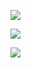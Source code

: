 ![](https://www.nta.go.jp/tmp/0c23860f-5c40-41a5-9c0d-fe82dea6af40/images/5bb59127716c949e9a4b4de048cd3f5277745fd2bb394142271127fcd8a7e727.jpg)

![](https://www.nta.go.jp/tmp/0c23860f-5c40-41a5-9c0d-fe82dea6af40/images/1570ed6a680562514df0961904c355c8d152f18923790414641910d66c3d0315.jpg)

![](https://www.nta.go.jp/tmp/0c23860f-5c40-41a5-9c0d-fe82dea6af40/images/1c02485d7ce1243bc1f9a920d214d5e2c3efc8d79cb4d5a35feb3d6204661435.jpg)